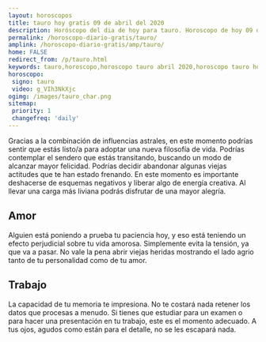 ```yaml
---
layout: horoscopos
title: tauro hoy gratis 09 de abril del 2020 
description: Horóscopo del dia de hoy para tauro. Horoscopo de hoy 09 de abril del 2020. Las predicciones de amor, trabajo, vida personal gratis.
permalink: /horoscopo-diario-gratis/tauro/
amplink: /horoscopo-diario-gratis/amp/tauro/
home: FALSE
redirect_from: /p/tauro.html
keywords: tauro,horoscopo,horoscopo tauro abril 2020,horoscopo tauro hoy,tarot tauro abril 2020,horoscopo tauro,tarot tauro hoy,horoscopo de hoy,horoscopo diario,tarot del amor,horoscopo de hoy tauro,horoscopo diario del tarot, Horoscopo de hoy tauro 09 de abril del 2020,horóscopo del día,signos zodiacales 2020, el horoscopo de hoy
horoscopo:
 signo: tauro
 video: g_VIh3NkXjc
ogimg: /images/tauro_char.png
sitemap:
 priority: 1
 changefreq: 'daily'
---
```



Gracias a la combinación de influencias astrales, en este momento podrías sentir que estás listo/a para adoptar una nueva filosofía de vida. Podrías contemplar el sendero que estás transitando, buscando un modo de alcanzar mayor felicidad. Podrías decidir abandonar algunas viejas actitudes que te han estado frenando. En este momento es importante deshacerse de esquemas negativos y liberar algo de energía creativa. Al llevar una carga más liviana podrás disfrutar de una mayor alegría.

## Amor

Alguien está poniendo a prueba tu paciencia hoy, y eso está teniendo un efecto perjudicial sobre tu vida amorosa. Simplemente evita la tensión, ya que va a pasar. No vale la pena abrir viejas heridas mostrando el lado agrio tanto de tu personalidad como de tu amor.

## Trabajo

La capacidad de tu memoria te impresiona. No te costará nada retener los datos que procesas a menudo. Si tienes que estudiar para un examen o para hacer una presentación en tu trabajo, este es el momento adecuado. A tus ojos, agudos como están para el detalle, no se les escapará nada.